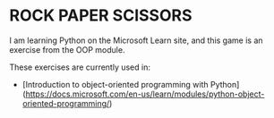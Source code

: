 # ROCK PAPER SCISSORS

I am learning Python on the Microsoft Learn site, and this game is an exercise from the OOP module.

These exercises are currently used in:

- [Introduction to object-oriented programming with Python] (https://docs.microsoft.com/en-us/learn/modules/python-object-oriented-programming/)
